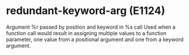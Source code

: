 # redundant-keyword-arg (E1124)

Argument %r passed by position and keyword in %s call Used when a
function call would result in assigning multiple values to a function
parameter, one value from a positional argument and one from a keyword
argument.
